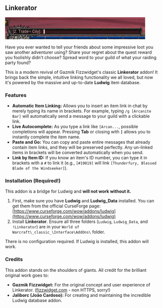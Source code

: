 ## Linkerator

![](Linkerator.gif)

Have you ever wanted to tell your friends about some impressive loot you saw another adventurer using? Share your regret about the quest reward you foolishly didn't choose? Spread word to your guild of what your raiding party found?

This is a modern revival of Gazmik Fizzwidget's classic **Linkerator** addon! It brings back the simple, intuitive linking functionality we all loved, but now it's powered by the massive and up-to-date **Ludwig** item database.

### Features

-   **Automatic Item Linking:** Allows you to insert an item link in chat by merely typing its name in brackets. For example, typing `/g [Arcanite Bar]` will automatically send a message to your guild with a clickable link.
-   **Live Autocomplete:** As you type a link like `[Arcan...`, possible completions will appear. Pressing **Tab** or closing with **`]`** allows you to instantly complete the item name.
-   **Paste and Go:** You can copy and paste entire messages that already contain item links, and they will be preserved perfectly. Any un-linked items in brackets will be converted automatically when you send.
-   **Link by Item ID:** If you know an item's ID number, you can type it in brackets with a `#` to link it (e.g., `[#19019]` will link `[Thunderfury, Blessed Blade of the Windseeker]`).

### Installation (Required!)

This addon is a bridge for Ludwig and **will not work without it.**

1.   First, make sure you have **Ludwig** and **Ludwig\_Data** installed. You can get them from the official CurseForge page: [https://www.curseforge.com/wow/addons/ludwig](https://www.curseforge.com/wow/addons/ludwig)
2.   Install **Linkerator**. Ensure all three folders (`Ludwig`, `Ludwig_Data`, and `!Linkerator`) are in your `World of Warcraft\_classic_\Interface\AddOns\` folder.

There is no configuration required. If Ludwig is installed, this addon will work.

### Credits

This addon stands on the shoulders of giants. All credit for the brilliant original work goes to:

-   **Gazmik Fizzwidget:** For the original concept and user experience of Linkerator. ([fizzwidget.com](http://fizzwidget.com/) - non HTTPS, sorry!)
-   **Jaliborc (João Cardoso):** For creating and maintaining the incredible Ludwig database addon.
